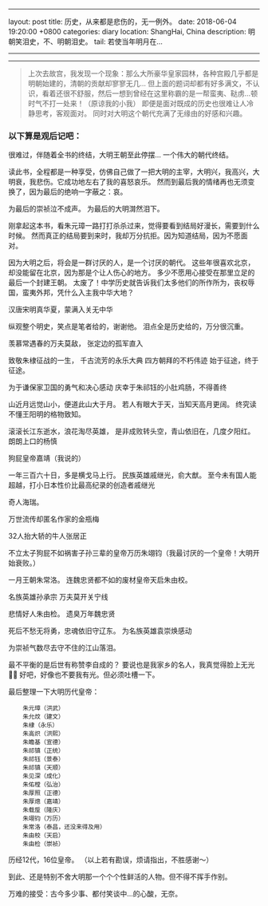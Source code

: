 

---
layout: post
title:  历史，从来都是悲伤的，无一例外。
date:   2018-06-04 19:20:00 +0800
categories: diary
location: ShangHai, China
description: 明朝笑泪史，不、明朝泪史。
tail: 若使当年明月在...

---
---

> 上次去故宫，我发现一个现象：那么大所豪华皇家园林，各种宫殿几乎都是明朝始建的，清朝的贡献却寥寥无几...
但上面的题词却都有好多满文，不认识，看着还很不舒服，然后一想到曾经在这里称霸的是一帮蛮夷、鞑虏...顿时气不打一处来！（原谅我的小我）
即便是面对既成的历史也很难让人冷静思考，客观面对。
同时对大明这个朝代充满了无缘由的好感和兴趣。

### 以下算是观后记吧：

很难过，伴随着全书的终结，大明王朝至此停摆…
一个伟大的朝代终结。

读此书，全程都是一种享受，仿佛自己做了一把大明的主宰，大明兴，我高兴，大明衰，我悲伤。它成功地左右了我的喜怒哀乐。
然而到最后我的情绪再也无须变换了，因为最后的绝响一字蔽之：哀。

为最后的崇祯泣不成声。
为最后的大明潸然泪下。

刚拿起这本书，看朱元璋一路打打杀杀过来，觉得要看到结局好漫长，需要到什么时候。
然而真正的结局要到来时，我却万分抗拒。因为知道结局，因为不愿面对。

因为大明之后，将会是一群讨厌的人，是一个讨厌的朝代。
这些年很喜欢北京，却没能留在北京，因为那是个让人伤心的地方。
多少不愿用心接受在那里立足的最后一个封建王朝。
太废了！中学历史就告诉我们太多他们的所作所为，丧权辱国，蛮夷外邦，凭什么入主我中华大地？

汉唐宋明真华夏，蒙满入关无中华

纵观整个明史，笑点是笔者给的，谢谢他。
泪点全是历史给的，万分很沉重。

羡慕常遇春的万夫莫敌，
张定边的孤军直入

致敬朱棣征战的一生，
千古流芳的永乐大典
四方朝拜的不朽伟迹
始于征途，终于征途。

为于谦保家卫国的勇气和决心感动
庆幸于朱祁钰的小肚鸡肠，不得善终

山近月远觉山小，便道此山大于月。
若人有眼大于天，当知天高月更阔。
终究读不懂王阳明的格物致知。

滚滚长江东逝水，浪花淘尽英雄，
是非成败转头空，青山依旧在，几度夕阳红。
朗朗上口的杨慎

狗屁皇帝嘉靖（我说的）

一年三百六十日，多是横戈马上行。
民族英雄戚继光，俞大猷。
至今未有国人能超越，打小日本性价比最高纪录的创造者戚继光

奇人海瑞。

万世流传却匿名作家的金瓶梅

32人抬大轿的牛人张居正

不立太子狗屁不如祸害子孙三辈的皇帝万历朱翊钧（我最讨厌的一个皇帝！大明开始衰败。）

一月王朝朱常洛。
连魏忠贤都不如的废材皇帝天启朱由校。

名族英雄孙承宗
万夫莫开关宁线

悲情好人朱由检。
遗臭万年魏忠贤

死后不愁无将勇，忠魂依旧守辽东。
为名族英雄袁崇焕感动

为崇祯气数尽去守不住的江山落泪。

最不平衡的是后世有称赞李自成的？
要说也是我家乡的名人，我真觉得脸上无光🤦‍♂️
好吧，好像也不要我有光。但必须吐槽一下。

最后整理一下大明历代皇帝：
```
    朱元璋（洪武）
    朱允炆（建文）
    朱棣（永乐）
    朱高炽（洪熙）
    朱瞻基（宣德）
    朱祁镇（正统）
    朱祁钰（景泰）
    朱祁镇（天顺）
    朱见深（成化）
    朱佑樘（弘治）
    朱厚照（正德）
    朱厚熜（嘉靖）
    朱载垕（隆庆）
    朱翊钧（万历）
    朱常洛（泰昌，还没来得及用）
    朱由校（天启）
    朱由检（崇祯）
```
历经12代，16位皇帝。
（以上若有勘误，烦请指出，不胜感谢～）

到此、还是特别不舍大明那一个个个性鲜活的人物。但不得不挥手作别。

万难的接受：古今多少事、都付笑谈中...的心酸，无奈。